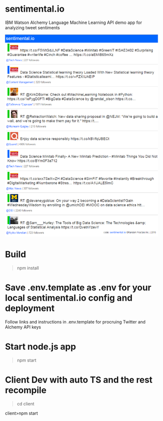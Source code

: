 # sentimental.io
IBM Watson Alchemy Language Machine Learning API demo app for analyzing tweet sentiments

![Alt text](https://github.com/RandomFractals/sentimental.io/blob/master/screens/DataScienceSentimentalIOScreenGrabV1.png?raw=true 
 "Sentimental.io Veiw Screenshot")

# Build

>npm install 

# Save .env.template as .env for your local sentimental.io config and deployment

Follow links and instructions in .env.template for procruing Twitter and Alchemy API keys

# Start node.js app

>npm start

# Client Dev with auto TS and the rest recompile

>cd client

client>npm start